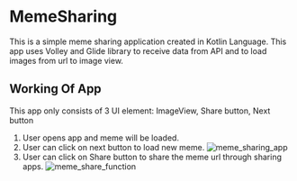 # MemeSharing
This is a simple meme sharing application created in Kotlin Language. This app uses Volley and Glide library to receive data from API and to load images from url to image view.

## Working Of App
This app only consists of 3 UI element: ImageView, Share button, Next button
1. User opens app and meme will be loaded.
2. User can click on next button to load new meme.
![meme_sharing_app](https://user-images.githubusercontent.com/84138868/133893568-a1cfad92-d5df-4098-b2c1-1a0512299d7d.jpg)
3. User can click on Share button to share the meme url through sharing apps.
![meme_share_function](https://user-images.githubusercontent.com/84138868/133893573-21b960bf-33ef-42aa-93f4-f2b35b73891b.jpg)
